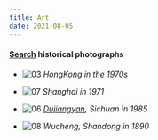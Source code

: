 ```yaml
---
title: Art
date: 2021-08-05
---
```


#### <u>Search</u> historical photographs  
* ![03](/img/03.jpg)   *HongKong in the 1970s* 

* ![07](/img/07.jpg)   *Shanghai in 1971* 

* ![06](/img/06.jpg)   *[Dujiangyan](https://en.wikipedia.org/wiki/Dujiangyan), Sichuan in 1985*  

* ![08](/img/08.jpg)   *Wucheng, Shandong in 1890*
